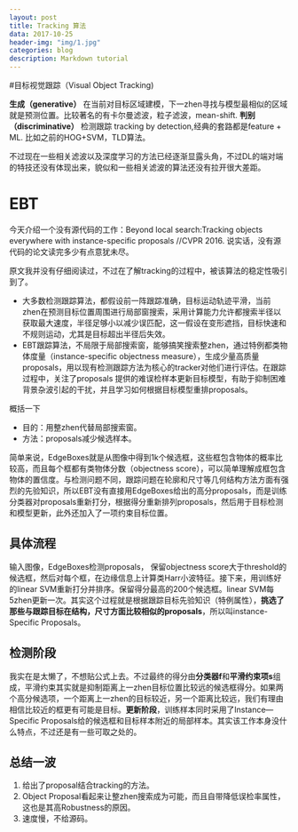 ```yaml
---
layout: post
title: Tracking 算法
data: 2017-10-25
header-img: "img/1.jpg"
categories: blog
description: Markdown tutorial
---
```


#目标视觉跟踪（Visual Object Tracking)

**生成（generative）**
在当前对目标区域建模，下一zhen寻找与模型最相似的区域就是预测位置。比较著名的有卡尔曼滤波，粒子滤波，mean-shift.
**判别（discriminative）**
检测跟踪 tracking by detection,经典的套路都是feature + ML. 比如之前的HOG+SVM，TLD算法。

不过现在一些相关滤波以及深度学习的方法已经逐渐显露头角，不过DL的端对端的特技还没有体现出来，貌似和一些相关滤波的算法还没有拉开很大差距。

# EBT
今天介绍一个没有源代码的工作：Beyond local search:Tracking objects everywhere with instance-specific proposals //CVPR 2016. 说实话，没有源代码的论文读完多少有点意犹未尽。

原文我并没有仔细阅读过，不过在了解tracking的过程中，被该算法的稳定性吸引到了。
- 大多数检测跟踪算法，都假设前一阵跟踪准确，目标运动轨迹平滑，当前zhen在预测目标位置周围进行局部窗搜索，采用计算能力允许都搜索半径以获取最大速度，半径足够小以减少误匹配，这一假设在变形遮挡，目标快速和不规则运动，尤其是目标超出半径后失效。
- EBT跟踪算法，不局限于局部搜索窗，能够搞笑搜索整zhen，通过特例都类物体度量（instance-specific objectness measure），生成少量高质量proposals，用以现有检测跟踪方法为核心的tracker对他们进行评估。在跟踪过程中，关注了proposals 提供的难误检样本更新目标模型，有助于抑制困难背景杂波引起的干扰，并且学习如何根据目标模型重排proposals。

概括一下
- 目的：用整zhen代替局部搜索窗。
- 方法：proposals减少候选样本。

简单来说，EdgeBoxes就是从图像中得到1k个候选框，这些框包含物体的概率比较高，而且每个框都有类物体分数（objectness score），可以简单理解成框包含物体的置信度。与检测问题不同，跟踪问题在轮廓和尺寸等几何结构方法方面有强烈的先验知识，所以EBT没有直接用EdgeBoxes给出的高分proposals，而是训练分类器对proposals重新打分，根据得分重新排列proposals，然后用于目标检测和模型更新，此外还加入了一项约束目标位置。

## 具体流程
输入图像，EdgeBoxes检测proposals， 保留objectness score大于threshold的候选框，然后对每个框，在边缘信息上计算类Harr小波特征。接下来，用训练好的linear SVM重新打分并排序。保留得分最高的200个候选框。linear SVM每5zhen更新一次。其实这个过程就是根据跟踪目标先验知识（特例属性），**挑选了那些与跟踪目标在结构，尺寸方面比较相似的proposals**，所以叫instance-Specific Proposals。

## 检测阶段
我实在是太懒了，不想贴公式上去。不过最终的得分由**分类器f**和**平滑约束项s**组成，平滑约束其实就是抑制距离上一zhen目标位置比较远的候选框得分。如果两个高分候选项，一个距离上一zhen的目标较近，另一个距离比较远，我们有理由相信比较近的框更有可能是目标。**更新阶段**，训练样本同时采用了Instance—Specific Proposals给的候选框和目标样本附近的局部样本。其实该工作本身没什么特点，不过还是有一些可取之处的。

## 总结一波
1. 给出了proposal结合tracking的方法。
2. Object Proposal看起来让整zhen搜索成为可能，而且自带降低误检率属性，这也是其高Robustness的原因。
3. 速度慢，不给源码。
